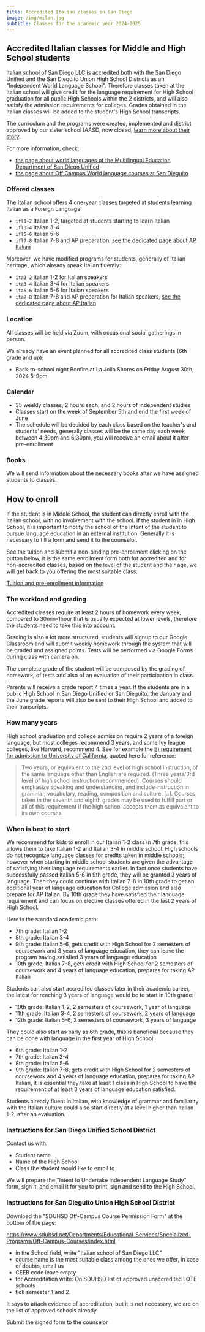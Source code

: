 ```yaml
---
title: Accredited Italian classes in San Diego
image: /img/milan.jpg
subtitle: Classes for the academic year 2024-2025
---
```


## Accredited Italian classes for Middle and High School students

Italian school of San Diego LLC is accredited both with the San Diego Unified and the San Dieguito Union High School Districts as an "Independent World Language School".
Therefore classes taken at the Italian school will give credit for the language requirement for High School graduation for all public High Schools within the 2 districts, and will also satisfy the admission requirements for colleges. Grades obtained in the Italian classes will be added to the student's High School transcripts.

The curriculum and the programs were created, implemented and district approved by our sister school IAASD, now closed, [learn more about their story](/about/legacy-iaasd).

For more information, check:

* [the page about world languages of the Multilingual Education Department of San Diego Unified](https://www.sdusdmed.org/projects/independent-world-languages-schools)
* [the page about Off Campus World language courses at San Dieguito](https://www.sduhsd.net/Departments/Educational-Services/Specialized-Programs/Off-Campus-Courses/Off-Campus-World-Language-Courses/index.html)


### Offered classes

The Italian school offers 4 one-year classes targeted at students learning Italian as a Foreign Language:

* `ifl1-2` Italian 1-2, targeted at students starting to learn Italian
* `ifl3-4` Italian 3-4
* `ifl5-6` Italian 5-6
* `ifl7-8` Italian 7-8 and AP preparation, [see the dedicated page about AP Italian](/ap-italian-san-diego)

Moreover, we have modified programs for students, generally of Italian heritage, which already speak Italian fluently:

* `ita1-2` Italian 1-2 for Italian speakers
* `ita3-4` Italian 3-4 for Italian speakers
* `ita5-6` Italian 5-6 for Italian speakers
* `ita7-8` Italian 7-8 and AP preparation for Italian speakers, [see the dedicated page about AP Italian](/ap-italian-san-diego)

### Location

All classes will be held via Zoom, with occasional social gatherings in person.

We already have an event planned for all accredited class students (6th grade and up):

* Back-to-school night Bonfire at La Jolla Shores on Friday August 30th, 2024 5-9pm

### Calendar

* 35 weekly classes, 2 hours each, and 2 hours of independent studies
* Classes start on the week of September 5th and end the first week of June
* The schedule will be decided by each class based on the teacher's and students' needs, generally classes will be the same day each week between 4:30pm and 6:30pm, you will receive an email about it after pre-enrollment

### Books

We will send information about the necessary books after we have assigned students to classes.

## How to enroll

If the student is in Middle School, the student can directly enroll with the Italian school, with no involvement with the school.
If the student in in High School, it is important to notify the school of the intent of the student to pursue language education in an external institution.
Generally it is necessary to fill a form and send it to the counselor.

See the tuition and submit a non-binding pre-enrollment clicking on the button below, it is the same enrollment form both for accredited and for non-accredited classes, based on the level of the student and their age, we will get back to you offering the most suitable class:

<div class="tc">
<a href="/enroll-accredited" class="btn raise">Tuition and pre-enrollment information</a>
</div>


### The workload and grading

Accredited classes require at least 2 hours of homework every week, compared to 30min-1hour that is usually expected at lower levels, therefore the students need to take this into account.

Grading is also a lot more structured, students will signup to our Google Classroom and will submit weekly homework through the system that will be graded and assigned points. Tests will be performed via Google Forms during class with camera on.

The complete grade of the student will be composed by the grading of homework, of tests and also of an evaluation of their participation in class.

Parents will receive a grade report 4 times a year. If the students are in a public High School in San Diego Unified or San Dieguito, the January and the June grade reports will also be sent to their High School and added to their transcripts.

### How many years

High school graduation and college admission require 2 years of a foreign language, but most colleges recommend 3 years, and some Ivy league colleges, like Harvard, recommend 4. See for example the [E) requirement for admission to University of California](https://admission.universityofcalifornia.edu/admission-requirements/freshman-requirements/subject-requirement-a-g.html), quoted here for reference:

> Two years, or equivalent to the 2nd level of high school instruction, of the same language other than English are required. (Three years/3rd level of high school instruction recommended). Courses should emphasize speaking and understanding, and include instruction in grammar, vocabulary, reading, composition and culture. [..]. Courses taken in the seventh and eighth grades may be used to fulfill part or all of this requirement if the high school accepts them as equivalent to its own courses.

### When is best to start

We recommend for kids to enroll in our Italian 1-2 class in 7th grade, this allows them to take Italian 1-2 and Italian 3-4 in middle school.
High schools do not recognize language classes for credits taken in middle schools; however when starting in middle school students are given the advantage of satisfying their language requirements earlier. In fact once students have successfully passed Italian 5-6 in 9th grade, they will be granted 3 years of language.
Then they could continue with Italian 7-8 in 10th grade to get an additional year of language education for College admission and also prepare for AP Italian.
By 10th grade they have satisfied their language requirement and can focus on elective classes offered in the last 2 years of High School.

Here is the standard academic path:

* 7th grade: Italian 1-2
* 8th grade: Italian 3-4
* 9th grade: Italian 5-6, gets credit with High School for 2 semesters of coursework and 3 years of language education, they can leave the program having satisfied 3 years of language education
* 10th grade: Italian 7-8, gets credit with High School for 2 semesters of coursework and 4 years of language education, prepares for taking AP Italian

Students can also start accredited classes later in their academic career, the latest for reaching 3 years of language would be to start in 10th grade:

* 10th grade: Italian 1-2, 2 semesters of coursework, 1 year of language
* 11th grade: Italian 3-4, 2 semesters of coursework, 2 years of language
* 12th grade: Italian 5-6, 2 semesters of coursework, 3 years of language

They could also start as early as 6th grade, this is beneficial because they can be done with language in the first year of High School:

* 6th grade: Italian 1-2
* 7th grade: Italian 3-4
* 8th grade: Italian 5-6
* 9th grade: Italian 7-8, gets credit with High School for 2 semesters of coursework and 4 years of language education, prepares for taking AP Italian, it is essential they take at least 1 class in High School to have the requirement of at least 3 years of language education satisfied.

Students already fluent in Italian, with knowledge of grammar and familiarity with the Italian culture could also start directly at a level higher than Italian 1-2, after an evaluation.


### Instructions for San Diego Unified School District

[Contact us](/contact) with:

* Student name
* Name of the High School
* Class the student would like to enroll to

We will prepare the "Intent to Undertake Independent Language Study" form, sign it, and email it for you to print, sign and send to the High School.

### Instructions for San Dieguito Union High School District

Download the "SDUHSD Off-Campus Course Permission Form" at the bottom of the page:

<https://www.sduhsd.net/Departments/Educational-Services/Specialized-Programs/Off-Campus-Courses/index.html>

* in the School field, write "Italian school of San Diego LLC"
* course name is the most suitable class among the ones we offer, in case of doubts, email us
* CEEB code leave empty
* for Accreditation write: On SDUHSD list of approved unaccredited LOTE schools
* tick semester 1 and 2.

It says to attach evidence of accreditation, but it is not necessary, we are on the list of approved schools already.

Submit the signed form to the counselor
